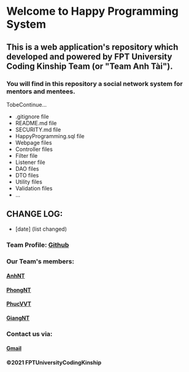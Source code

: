 # Welcome to Happy Programming System

## This is a web application's repository which developed and powered by FPT University Coding Kinship Team (or "Team Anh Tài").

### You will find in this repository a social network system for mentors and mentees.
TobeContinue...

* .gitignore file
* README.md file
* SECURITY.md file
* HappyProgramming.sql file
* Webpage files
* Controller files
* Filter file
* Listener file
* DAO files
* DTO files
* Utility files
* Validation files
* ...

## CHANGE LOG:
* [date] (list changed)

### Team Profile: [Github](https://github.com/FPTUniversityCodingKinship)

### Our Team's members:
#### [AnhNT](https://github.com/yukiakira269)
#### [PhongNT](https://github.com/ntrphongse)
#### [PhucVVT](https://github.com/funnything811)
#### [GiangNT](https://github.com/giangntse150746)

### Contact us via:
#### [Gmail](mailto:happyprogramming.swp391@gmail.com)

#### ©2021 FPTUniversityCodingKinship
